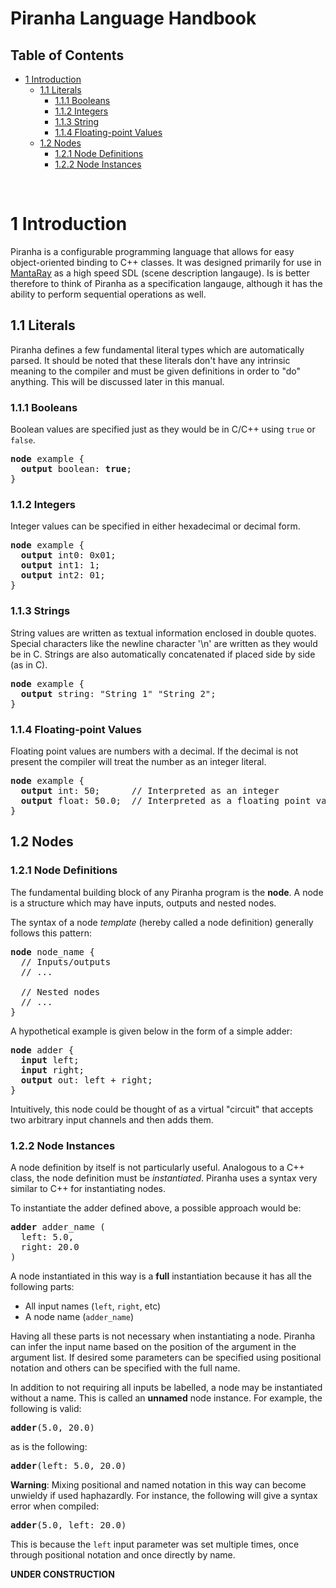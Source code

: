 # Piranha Language Handbook

## Table of Contents
* [1 Introduction](#1)
  * [1.1 Literals](#1.1)
    * [1.1.1 Booleans](#1.1.1)
    * [1.1.2 Integers](#1.1.2)
    * [1.1.3 String](#1.1.3)
    * [1.1.4 Floating-point Values](#1.1.4)
  * [1.2 Nodes](#1.1)
    * [1.2.1 Node Definitions](#1.1.1)
    * [1.2.2 Node Instances](#1.1.2)
<br/>

# <a name="1"/>1 Introduction

Piranha is a configurable programming language that allows for easy object-oriented binding to C++ classes. It was designed primarily for use in [MantaRay](https://github.com/ange-yaghi/manta-ray) as a high speed SDL (scene description langauge). Is is better therefore to think of Piranha as a specification langauge, although it has the ability to perform sequential operations as well.

## <a name="1.1"/>1.1 Literals

Piranha defines a few fundamental literal types which are automatically parsed. It should be noted that these literals don't have any intrinsic meaning to the compiler and must be given definitions in order to "do" anything. This will be discussed later in this manual.

### <a name="1.1.1"/>1.1.1 Booleans

Boolean values are specified just as they would be in C/C++ using `true` or `false`.

<pre>
<b>node</b> example {
  <b>output</b> boolean: <b>true</b>;
}
</pre>

### <a name="1.1.2"/>1.1.2 Integers

Integer values can be specified in either hexadecimal or decimal form. 

<pre>
<b>node</b> example {
  <b>output</b> int0: 0x01;
  <b>output</b> int1: 1;
  <b>output</b> int2: 01;
}
</pre>

### <a name="1.1.3"/>1.1.3 Strings

String values are written as textual information enclosed in double quotes. Special characters like the newline character '\n' are written as they would be in C. Strings are also automatically concatenated if placed side by side (as in C).

<pre>
<b>node</b> example {
  <b>output</b> string: "String 1" "String 2";
}
</pre>

### <a name="1.1.4"/>1.1.4 Floating-point Values

Floating point values are numbers with a decimal. If the decimal is not present the compiler will treat the number as an integer literal.

<pre>
<b>node</b> example {
  <b>output</b> int: 50;      // Interpreted as an integer
  <b>output</b> float: 50.0;  // Interpreted as a floating point value
}
</pre>

## <a name="1.2"/>1.2 Nodes

### <a name="1.2.1"/>1.2.1 Node Definitions

The fundamental building block of any Piranha program is the **node**. A node is a structure which may have inputs, outputs and nested nodes. 

The syntax of a node *template* (hereby called a node definition) generally follows this pattern:

<pre>
<b>node</b> node_name {
  // Inputs/outputs
  // ...
  
  // Nested nodes
  // ...
}
</pre>

A hypothetical example is given below in the form of a simple adder:

<pre>
<b>node</b> adder {
  <b>input</b> left;
  <b>input</b> right;
  <b>output</b> out: left + right;
}
</pre>

Intuitively, this node could be thought of as a virtual "circuit" that accepts two arbitrary input channels and then adds them.

### <a name="1.2.2"/>1.2.2 Node Instances

A node definition by itself is not particularly useful. Analogous to a C++ class, the node definition must be *instantiated*. Piranha uses a syntax very similar to C++ for instantiating nodes.

To instantiate the adder defined above, a possible approach would be:

<pre>
<b>adder</b> adder_name (
  left: 5.0,
  right: 20.0
)
</pre>

A node instantiated in this way is a **full** instantiation because it has all the following parts:
* All input names (`left`, `right`, etc)
* A node name (`adder_name`)

Having all these parts is not necessary when instantiating a node. Piranha can infer the input name based on the position of the argument in the argument list. If desired some parameters can be specified using positional notation and others can be specified with the full name. 

In addition to not requiring all inputs be labelled, a node may be instantiated without a name. This is called an **unnamed** node instance. For example, the following is valid:

<pre>
<b>adder</b>(5.0, 20.0)
</pre>

as is the following:

<pre>
<b>adder</b>(left: 5.0, 20.0)
</pre>

**Warning**: Mixing positional and named notation in this way can become unwieldy if used haphazardly. For instance, the following will give a syntax error when compiled:

<pre>
<b>adder</b>(5.0, left: 20.0)
</pre>

This is because the `left` input parameter was set multiple times, once through positional notation and once directly by name.

**UNDER CONSTRUCTION**
